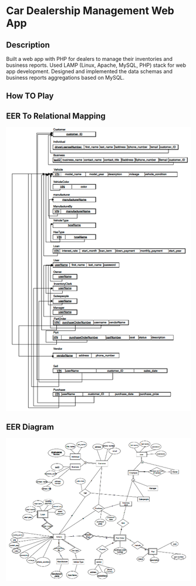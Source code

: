 # Car Dealership Management Web App

## Description
Built a web app with PHP for dealers to manage their inventories and business reports. Used LAMP (Linux, Apache, MySQL, PHP) stack for web app development. Designed and implemented the data schemas and business reports aggregations based on MySQL.

## How TO Play

## EER To Relational Mapping
![Image of Main](./diagrams/EER_to_Relational_Mapping.png)

## EER Diagram
![Image of Main](./diagrams/eer_diagram.png)

